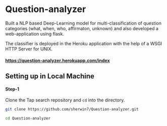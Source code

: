 # Question-analyzer
Built a NLP based Deep-Learning model for multi-classification of question categories (what, when, who, affirmaton, unknown) and also developed a web-application using flask.

The classifier is deployed in the Heroku application with the help of a WSGI HTTP Server for UNIX.

#### https://question-analyzer.herokuapp.com/index


## Setting up in Local Machine

#### Step-1 
Clone the Tap search repository and `cd` into the directory.
```bash
git clone https://github.com/sherwin7/Question-analyzer.git

cd Question-analyzer
```
